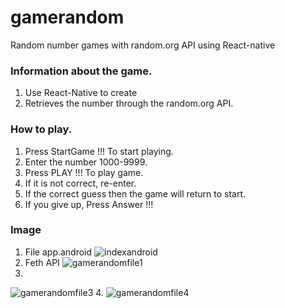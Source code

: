 # gamerandom
Random number games with random.org API using React-native


### Information about the game.

1.	Use React-Native to create
2.	Retrieves the number through the random.org API.


### How to play.
1.	Press StartGame !!! To start playing.
2.	Enter the number 1000-9999.
3.	Press PLAY !!! To play game.
4.	If it is not correct, re-enter.
5.	If the correct guess then the game will return to start.
6.	If you give up, Press Answer !!!

### Image

1. File app.android
![indexandroid](https://user-images.githubusercontent.com/32328841/32362824-18af0f90-c03a-11e7-9bf3-464d43f8dd3e.png)
2. Feth API
![gamerandomfile1](https://user-images.githubusercontent.com/32328841/32362825-18e11d96-c03a-11e7-8922-e9e0bdebd62b.png)
3.
![gamerandomfile3](https://user-images.githubusercontent.com/32328841/32362822-18423848-c03a-11e7-840b-1fddbcba8557.png)
4.
![gamerandomfile4](https://user-images.githubusercontent.com/32328841/32362823-187c31ec-c03a-11e7-83f6-377f1068a5f1.png)


